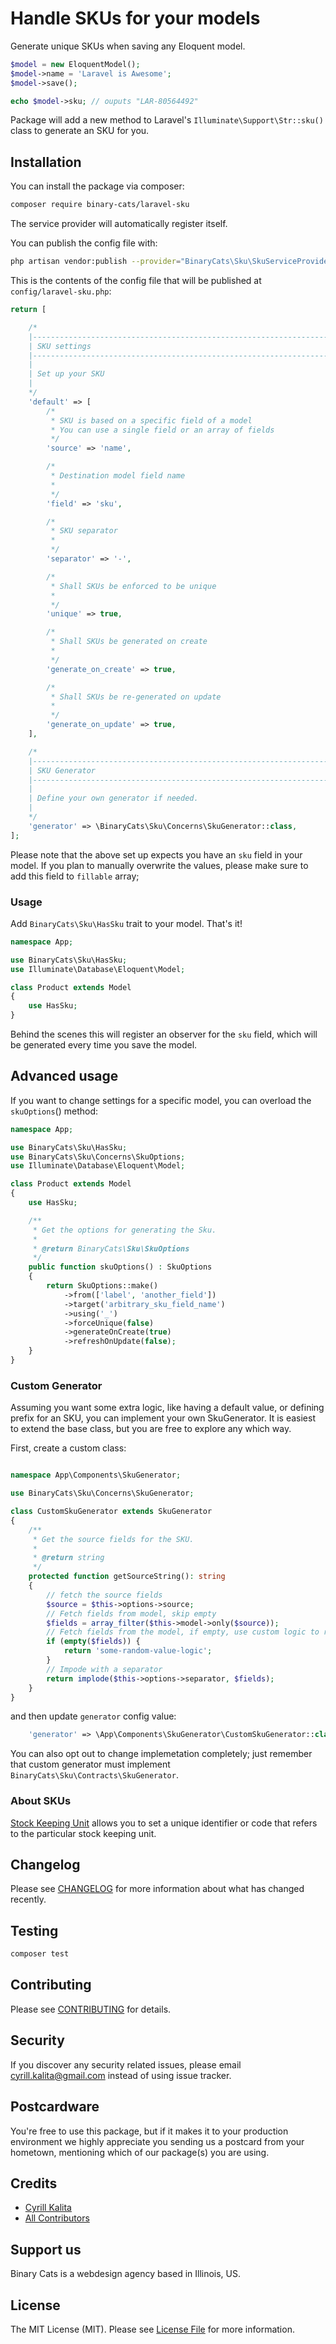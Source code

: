 # Handle SKUs for your models

Generate unique SKUs when saving any Eloquent model.

```php
$model = new EloquentModel();
$model->name = 'Laravel is Awesome';
$model->save();

echo $model->sku; // ouputs "LAR-80564492"
```

Package will add a new method to Laravel's `Illuminate\Support\Str::sku()` class to generate an SKU for you.

## Installation

You can install the package via composer:

```bash
composer require binary-cats/laravel-sku
```

The service provider will automatically register itself.

You can publish the config file with:
```bash
php artisan vendor:publish --provider="BinaryCats\Sku\SkuServiceProvider" --tag="config"
```

This is the contents of the config file that will be published at `config/laravel-sku.php`:

```php
return [

    /*
    |--------------------------------------------------------------------------
    | SKU settings
    |--------------------------------------------------------------------------
    |
    | Set up your SKU
    |
    */
    'default' => [
        /*
         * SKU is based on a specific field of a model
         * You can use a single field or an array of fields
         */
        'source' => 'name',

        /*
         * Destination model field name
         *
         */
        'field' => 'sku',

        /*
         * SKU separator
         *
         */
        'separator' => '-',

        /*
         * Shall SKUs be enforced to be unique
         *
         */
        'unique' => true,

        /*
         * Shall SKUs be generated on create
         *
         */
        'generate_on_create' => true,

        /*
         * Shall SKUs be re-generated on update
         *
         */
        'generate_on_update' => true,
    ],

    /*
    |--------------------------------------------------------------------------
    | SKU Generator
    |--------------------------------------------------------------------------
    |
    | Define your own generator if needed.
    |
    */
    'generator' => \BinaryCats\Sku\Concerns\SkuGenerator::class,
];
```

Please note that the above set up expects you have an `sku` field in your model. If you plan to manually overwrite the values, please make sure to add this field to `fillable` array;

### Usage

Add `BinaryCats\Sku\HasSku` trait to your model. That's it!


```php
namespace App;

use BinaryCats\Sku\HasSku;
use Illuminate\Database\Eloquent\Model;

class Product extends Model
{
    use HasSku;
}
```

Behind the scenes this will register an observer for the `sku` field, which will be generated every time you save the model.

## Advanced usage

If you want to change settings for a specific model, you can overload the `skuOptions`() method:

```php
namespace App;

use BinaryCats\Sku\HasSku;
use BinaryCats\Sku\Concerns\SkuOptions;
use Illuminate\Database\Eloquent\Model;

class Product extends Model
{
    use HasSku;

    /**
     * Get the options for generating the Sku.
     *
     * @return BinaryCats\Sku\SkuOptions
     */
    public function skuOptions() : SkuOptions
    {
        return SkuOptions::make()
            ->from(['label', 'another_field'])
            ->target('arbitrary_sku_field_name')
            ->using('_')
            ->forceUnique(false)
            ->generateOnCreate(true)
            ->refreshOnUpdate(false);
    }
}
```

### Custom Generator

Assuming you want some extra logic, like having a default value, or defining prefix for an SKU,
you can implement your own SkuGenerator. It is easiest to extend the base class, but you are free to explore any which way.

First, create a custom class:

```php

namespace App\Components\SkuGenerator;

use BinaryCats\Sku\Concerns\SkuGenerator;

class CustomSkuGenerator extends SkuGenerator
{
    /**
     * Get the source fields for the SKU.
     *
     * @return string
     */
    protected function getSourceString(): string
    {
        // fetch the source fields
        $source = $this->options->source;
        // Fetch fields from model, skip empty
        $fields = array_filter($this->model->only($source));
        // Fetch fields from the model, if empty, use custom logic to resolve
        if (empty($fields)) {
            return 'some-random-value-logic';
        }
        // Impode with a separator
        return implode($this->options->separator, $fields);
    }
}
```

and then update `generator` config value:

```php
    'generator' => \App\Components\SkuGenerator\CustomSkuGenerator::class,
```

You can also opt out to change implemetation completely;
just remember that custom generator must implement `BinaryCats\Sku\Contracts\SkuGenerator`.

### About SKUs

[Stock Keeping Unit](https://en.wikipedia.org/wiki/Stock_keeping_unit) allows you to set a unique identifier or code that refers to the particular stock keeping unit.

## Changelog

Please see [CHANGELOG](CHANGELOG.md) for more information about what has changed recently.

## Testing

```bash
composer test
```

## Contributing

Please see [CONTRIBUTING](CONTRIBUTING.md) for details.

## Security

If you discover any security related issues, please email cyrill.kalita@gmail.com instead of using issue tracker.

## Postcardware

You're free to use this package, but if it makes it to your production environment we highly appreciate you sending us a postcard from your hometown, mentioning which of our package(s) you are using.

## Credits

- [Cyrill Kalita](https://github.com/binary-cats)
- [All Contributors](../../contributors)

## Support us

Binary Cats is a webdesign agency based in Illinois, US.

## License

The MIT License (MIT). Please see [License File](LICENSE.md) for more information.
